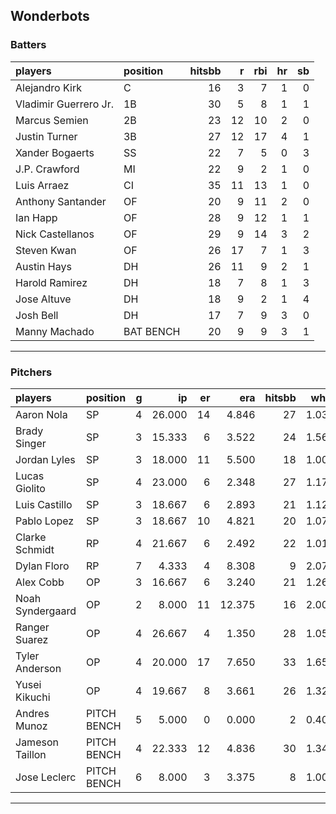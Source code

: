 ## Wonderbots

### Batters

 
|players               |position  | hitsbb|  r| rbi| hr| sb| 
|:---------------------|:---------|------:|--:|---:|--:|--:| 
|Alejandro Kirk        |C         |     16|  3|   7|  1|  0| 
|Vladimir Guerrero Jr. |1B        |     30|  5|   8|  1|  1| 
|Marcus Semien         |2B        |     23| 12|  10|  2|  0| 
|Justin Turner         |3B        |     27| 12|  17|  4|  1| 
|Xander Bogaerts       |SS        |     22|  7|   5|  0|  3| 
|J.P. Crawford         |MI        |     22|  9|   2|  1|  0| 
|Luis Arraez           |CI        |     35| 11|  13|  1|  0| 
|Anthony Santander     |OF        |     20|  9|  11|  2|  0| 
|Ian Happ              |OF        |     28|  9|  12|  1|  1| 
|Nick Castellanos      |OF        |     29|  9|  14|  3|  2| 
|Steven Kwan           |OF        |     26| 17|   7|  1|  3| 
|Austin Hays           |DH        |     26| 11|   9|  2|  1| 
|Harold Ramirez        |DH        |     18|  7|   8|  1|  3| 
|Jose Altuve           |DH        |     18|  9|   2|  1|  4| 
|Josh Bell             |DH        |     17|  7|   9|  3|  0| 
|Manny Machado         |BAT BENCH |     20|  9|   9|  3|  1| 


* * *

### Pitchers

 
|players          |position    |  g|     ip| er|    era| hitsbb|  whip| so|  w| sv| 
|:----------------|:-----------|--:|------:|--:|------:|------:|-----:|--:|--:|--:| 
|Aaron Nola       |SP          |  4| 26.000| 14|  4.846|     27| 1.038| 33|  2|  0| 
|Brady Singer     |SP          |  3| 15.333|  6|  3.522|     24| 1.565| 16|  1|  0| 
|Jordan Lyles     |SP          |  3| 18.000| 11|  5.500|     18| 1.000| 14|  0|  0| 
|Lucas Giolito    |SP          |  4| 23.000|  6|  2.348|     27| 1.174| 25|  2|  0| 
|Luis Castillo    |SP          |  3| 18.667|  6|  2.893|     21| 1.125| 22|  0|  0| 
|Pablo Lopez      |SP          |  3| 18.667| 10|  4.821|     20| 1.071| 20|  0|  0| 
|Clarke Schmidt   |RP          |  4| 21.667|  6|  2.492|     22| 1.015| 15|  0|  0| 
|Dylan Floro      |RP          |  7|  4.333|  4|  8.308|      9| 2.077|  5|  0|  2| 
|Alex Cobb        |OP          |  3| 16.667|  6|  3.240|     21| 1.260| 19|  1|  0| 
|Noah Syndergaard |OP          |  2|  8.000| 11| 12.375|     16| 2.000|  5|  0|  0| 
|Ranger Suarez    |OP          |  4| 26.667|  4|  1.350|     28| 1.050| 22|  1|  0| 
|Tyler Anderson   |OP          |  4| 20.000| 17|  7.650|     33| 1.650| 21|  2|  0| 
|Yusei Kikuchi    |OP          |  4| 19.667|  8|  3.661|     26| 1.322| 23|  1|  0| 
|Andres Munoz     |PITCH BENCH |  5|  5.000|  0|  0.000|      2| 0.400| 10|  0|  0| 
|Jameson Taillon  |PITCH BENCH |  4| 22.333| 12|  4.836|     30| 1.343| 13|  2|  0| 
|Jose Leclerc     |PITCH BENCH |  6|  8.000|  3|  3.375|      8| 1.000| 10|  0|  0| 


* * *



